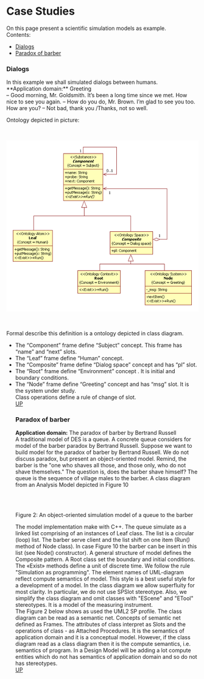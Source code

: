 <h1 id="case_studies">Case Studies</h1>
On this page present a scientific simulation models as example.<br/>
Contents:<br/>
<ul>
  <li><a href="#dialogs">Dialogs</a></li>
  <li><a href="#paradox-of-barber">Paradox of barber</a></li>
</ul>


<h3 id="dialogs">Dialogs</h3>  
In this example we shall simulated dialogs between humans.<br/>
**Application domain:** Greeting <br/>
– Good morning, Mr. Goldsmith. It’s been a long time since we met. How nice to see you again.
– How do you do, Mr. Brown. I’m glad to see you too. How are you?
– Not bad, thank you /Thanks, not so well.<br/>

<p>Ontology depicted in picture:</p><br>
<p><img src="case_studies/dialogs.png" alt="" /></p><br>
<p>Formal describe this definition is a ontology depicted in class diagram.<br /></p>
<ul>
  <li>The “Component” frame define “Subject” concept. This frame has “name” and “next” slots.<br /></li>
  <li>The “Leaf” frame  define “Human” concept.<br /></li>
  <li>The “Composite” frame define “Dialog space” concept and has “pl” slot.<br /></li>
  <li>The “Root” frame define “Environment” concept . It is initial and boundary conditions.<br /></li>
  <li>The “Node” frame define “Greeting” concept and has “msg” slot. It is the system under study.<br />
Class operations define a rule of change of slot.<br/>
<a href="#case_studies">UP</a>


<h3 id="paradox-of-barber">Paradox of barber</h3> 

<strong>Application domain:</strong> The paradox of barber by Bertrand Russell<br/> 
A traditional model of DES is a queue. A concrete queue considers for model of the barber paradox by Bertrand Russell. Suppose we want to build model for the paradox of barber by Bertrand Russell. We do not discuss paradox, but present an object-oriented model. Remind, the barber is the "one who shaves all those, and those only, who do not shave themselves." The question is, does the barber shave himself? The queue is the sequence of village males to the barber. A class diagram from an Analysis Model depicted in Figure 10<br/>
<p><img src="examples/barber.png" alt="" /></p><br>
Figure 2: An object-oriented simulation model of a queue to the barber

The model implementation make with C++. The queue simulate as a linked list comprising of an instances of Leaf class. The list is a circular (loop) list. The barber serve client and the list shift on one item (Run() method of Node class). In case Figure 10 the barber can be insert in this list (see Node() constructor). A general structure of model defines the Composite pattern. A Root class set the boundary and initial conditions. The «Exist» methods define a unit of discrete time. We follow the rule "Simulation as programming". The element names of UML-diagram reflect compute semantics of model. This style is a best useful style for a development of a model. In the class diagram we allow superfluity for most clarity. In particular, we do not use SPSlot stereotype. Also, we simplify the class diagram and omit classes with "EScene" and "ETool" stereotypes. It is a model of the measuring instrument.<br/>
The Figure 2 below shows as used the UML2 SP profile. The class diagram can be read as a semantic net. Concepts of semantic net defined as Frames. The attributes of class interpret as Slots and the operations of class - as Attached Procedures. It is the semantics of application domain and it is a conceptual model. However, if the class diagram read as a class diagram then it is the compute semantics, i.e. semantics of program. In a Design Model will be adding a lot compute entities which do not has semantics of application domain and so do not has stereotypes.<br/>
<a href="#case_studies">UP</a>

